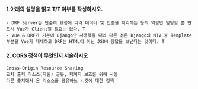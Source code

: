 #### 1.아래의 설명을 읽고 T/F 여부를 작성하시오.

```
- DRF Server는 단순히 요청에 따라 데이터 및 인증을 처리하는 등의 역할만 담당할 뿐 반드시 Vue가 Client일 필요는 없다. T
- Vue & DRF가 기존에 Django만 사용했을 때와 다른 점은 Django의 MTV 중 Template 부분을 Vue가 대체하고 DRF는 HTML이 아닌 JSON 응답을 보낸다는 것이다. T
```



#### 2. CORS 정책이 무엇인지 서술하시오

```
Cross-Origin Resource Sharing
교차 출처 리소스(자원) 공유, 페이지 보호를 위해 사용
다른 출처에서 온 리소스를 공유하느 ㄴ것에 대한 정책
```

